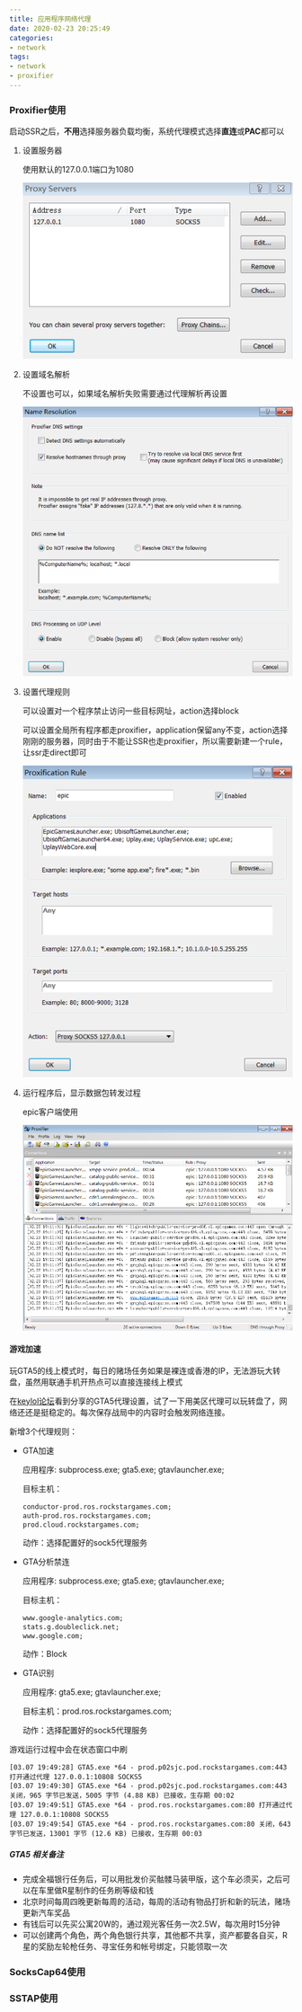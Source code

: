 ```yaml
---
title: 应用程序网络代理
date: 2020-02-23 20:25:49
categories:
- network
tags:
- network
- proxifier
---
```


### Proxifier使用

启动SSR之后，**不用**选择服务器负载均衡，系统代理模式选择**直连**或**PAC**都可以

1. 设置服务器

   使用默认的127.0.0.1端口为1080

   ![proxifier_server](/uploads/proxy/proxifier_server.png)

2. 设置域名解析

   不设置也可以，如果域名解析失败需要通过代理解析再设置

   ![proxifier_dns](/uploads/proxy/proxifier_dns.png)

3. 设置代理规则

   可以设置对一个程序禁止访问一些目标网址，action选择block

   可以设置全局所有程序都走proxifier，application保留any不变，action选择刚刚的服务器，同时由于不能让SSR也走proxifier，所以需要新建一个rule，让ssr走direct即可

   ![proxifier_rules](/uploads/proxy/proxifier_rules.png)   

4. 运行程序后，显示数据包转发过程

   epic客户端使用

   ![proxifier_using](/uploads/proxy/proxifier_using.png)



#### 游戏加速

玩GTA5的线上模式时，每日的赌场任务如果是裸连或香港的IP，无法游玩大转盘，虽然用联通手机开热点可以直接连接线上模式

在[keylol论坛](https://keylol.com/t290826-1-1)看到分享的GTA5代理设置，试了一下用美区代理可以玩转盘了，网络还还是挺稳定的。每次保存战局中的内容时会触发网络连接。

新增3个代理规则：

* GTA加速

  应用程序: subprocess.exe; gta5.exe; gtavlauncher.exe;

  目标主机：

  ```
  conductor-prod.ros.rockstargames.com; 
  auth-prod.ros.rockstargames.com; 
  prod.cloud.rockstargames.com; 
  ```

  动作：选择配置好的sock5代理服务

* GTA分析禁连

  应用程序: subprocess.exe; gta5.exe; gtavlauncher.exe;

  目标主机：

  ```
  www.google-analytics.com;
  stats.g.doubleclick.net;
  www.google.com;
  ```

  动作：Block

* GTA识别

  应用程序: gta5.exe; gtavlauncher.exe;

  目标主机：prod.ros.rockstargames.com;

  动作：选择配置好的sock5代理服务

游戏运行过程中会在状态窗口中刷

```shell
[03.07 19:49:28] GTA5.exe *64 - prod.p02sjc.pod.rockstargames.com:443 打开通过代理 127.0.0.1:10808 SOCKS5
[03.07 19:49:30] GTA5.exe *64 - prod.p02sjc.pod.rockstargames.com:443 关闭，965 字节已发送，5005 字节 (4.88 KB) 已接收，生存期 00:02
[03.07 19:49:51] GTA5.exe *64 - prod.ros.rockstargames.com:80 打开通过代理 127.0.0.1:10808 SOCKS5
[03.07 19:49:54] GTA5.exe *64 - prod.ros.rockstargames.com:80 关闭，643 字节已发送，13001 字节 (12.6 KB) 已接收，生存期 00:03
```

##### GTA5 相关备注

* 完成全福银行任务后，可以用批发价买骷髅马装甲版，这个车必须买，之后可以在车里做R星制作的任务刷等级和钱
* 北京时间每周四晚更新每周的活动，每周的活动有物品打折和新的玩法，赌场更新汽车奖品
* 有钱后可以先买公寓20W的，通过观光客任务一次2.5W，每次用时15分钟
* 可以创建两个角色，两个角色银行共享，其他都不共享，资产都要各自买，R星的奖励左轮枪任务、寻宝任务和帐号绑定，只能领取一次

### SocksCap64使用

### SSTAP使用







